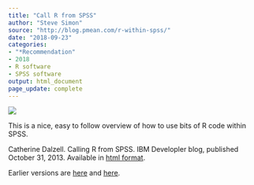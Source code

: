 ```yaml
---
title: "Call R from SPSS"
author: "Steve Simon"
source: "http://blog.pmean.com/r-within-spss/"
date: "2018-09-23"
categories:
- "*Recommendation"
- 2018
- R software
- SPSS software
output: html_document
page_update: complete
---
```


![](http://www.pmean.com/new-images/18/r-within-spss01.png)

<!---More--->

This is a nice, easy to follow overview of how to use bits of R code within SPSS.

Catherine Dalzell. Calling R from SPSS. IBM Developler blog, published October 31, 2013. Available in [html format][dal1].

[dal1]: https://www.ibm.com/developerworks/library/ba-call-r-spss/index.html
Earlier versions are [here][sim1] and [here][sim2].
 
[sim1]: http://blog.pmean.com/r-within-spss/
[sim2]: http://new.pmean.com/r-within-spss/
 
